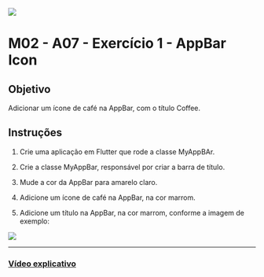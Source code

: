 ﻿![](https://i.imgur.com/xG74tOh.png)

# M02 - A07 - Exercício 1 - AppBar Icon

## Objetivo

Adicionar um ícone de café na AppBar, com o título Coffee.

## Instruções

1. Crie uma aplicação em Flutter que rode a classe MyAppBAr.

2. Crie a classe MyAppBar, responsável por criar a barra de título.

3. Mude a cor da AppBar para amarelo claro.

4. Adicione um ícone de café na AppBar, na cor marrom.

5. Adicione um título na AppBar, na cor marrom, conforme a imagem de exemplo:

![](https://i.imgur.com/O2Ly1VO.png)

---

### [Vídeo explicativo](https://drive.google.com/file/d/1PwdGcMlkpT5UQgGUUqxbGxp4Fj7v8um0/view?usp=sharing)
